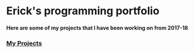 # Erick's programming portfolio



#### Here are some of my projects that I have been working on from 2017-18
###  [My Projects](https://github.com/er1ck02/PortfolioProjects)



